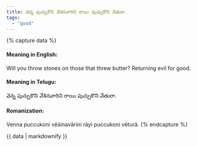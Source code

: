 ```yaml
---
title: వెన్న పుచ్చుకొని వేశినవారిని రాయి పుచ్చుకొని వేతురా.
tags:
  - "good"
---
```


{% capture data %}
#### Meaning in English:
Will you throw stones on those that threw butter?
Returning evil for good.

#### Meaning in Telugu:
వెన్న పుచ్చుకొని వేశినవారిని రాయి పుచ్చుకొని వేతురా.

#### Romanization:
Venna puccukoni vēśinavārini rāyi puccukoni vēturā.
{% endcapture %}

{{ data | markdownify }}

